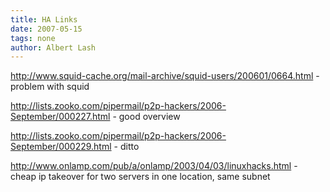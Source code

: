 ```yaml
---
title: HA Links
date: 2007-05-15
tags: none
author: Albert Lash
---
```

http://www.squid-cache.org/mail-archive/squid-users/200601/0664.html - problem with squid

http://lists.zooko.com/pipermail/p2p-hackers/2006-September/000227.html - good overview

http://lists.zooko.com/pipermail/p2p-hackers/2006-September/000229.html - ditto

http://www.onlamp.com/pub/a/onlamp/2003/04/03/linuxhacks.html - cheap ip takeover for two servers in one location, same subnet

